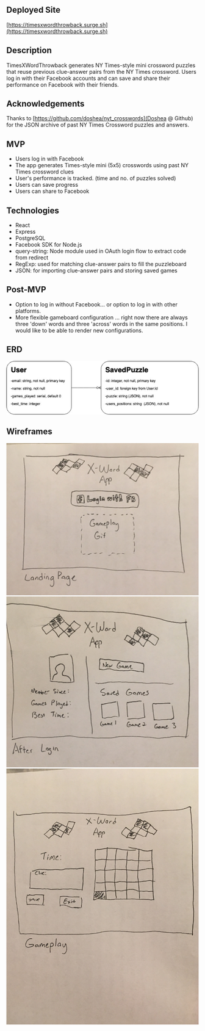 ## Deployed Site

[https://timesxwordthrowback.surge.sh](https://timesxwordthrowback.surge.sh)

## Description

TimesXWordThrowback generates NY Times-style mini crossword puzzles that reuse previous clue-answer pairs from the NY Times crossword. Users log in with their Facebook accounts and can save and share their performance on Facebook with their friends.

## Acknowledgements

Thanks to [https://github.com/doshea/nyt_crosswords](Doshea @ Github) for the JSON archive of past NY Times Crossword puzzles and answers.

## MVP

- Users log in with Facebook
- The app generates Times-style mini (5x5) crosswords using past NY Times crossword clues
- User's performance is tracked. (time and no. of puzzles solved)
- Users can save progress
- Users can share to Facebook

## Technologies
- React
- Express
- PostgreSQL
- Facebook SDK for Node.js
- query-string: Node module used in OAuth login flow to extract code from redirect
- RegExp: used for matching clue-answer pairs to fill the puzzleboard
- JSON: for importing clue-answer pairs and storing saved games

## Post-MVP

- Option to log in without Facebook... or option to log in with other platforms.
- More flexible gameboard configuration ... right now there are always three 'down' words and
three 'across' words in the same positions. I would like to be able to render new configurations.


## ERD

![ERD](https://github.com/aefritz/crossword-game/blob/master/Crossword_ERD.jpg)

## Wireframes
![Landing Page](https://github.com/aefritz/crossword-game/blob/master/CrosswordLandingPage.jpeg)
![User View](https://github.com/aefritz/crossword-game/blob/master/CrosswordUserView.jpeg)
![Gameplay](https://github.com/aefritz/crossword-game/blob/master/CrosswordPlay.jpeg)
